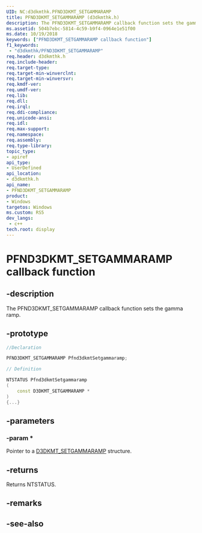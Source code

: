 ```yaml
---
UID: NC:d3dkmthk.PFND3DKMT_SETGAMMARAMP
title: PFND3DKMT_SETGAMMARAMP (d3dkmthk.h)
description: The PFND3DKMT_SETGAMMARAMP callback function sets the gamma ramp.
ms.assetid: 504b7ebc-5814-4c59-b9f4-0964e1e51f00
ms.date: 10/19/2018
keywords: ["PFND3DKMT_SETGAMMARAMP callback function"]
f1_keywords:
 - "d3dkmthk/PFND3DKMT_SETGAMMARAMP"
req.header: d3dkmthk.h
req.include-header:
req.target-type:
req.target-min-winverclnt:
req.target-min-winversvr:
req.kmdf-ver:
req.umdf-ver:
req.lib:
req.dll:
req.irql: 
req.ddi-compliance:
req.unicode-ansi:
req.idl:
req.max-support:
req.namespace:
req.assembly:
req.type-library: 
topic_type: 
- apiref
api_type: 
- UserDefined
api_location: 
- d3dkmthk.h
api_name: 
- PFND3DKMT_SETGAMMARAMP
product:
- Windows
targetos: Windows
ms.custom: RS5
dev_langs:
 - c++
tech.root: display
---
```


# PFND3DKMT_SETGAMMARAMP callback function

## -description

The PFND3DKMT_SETGAMMARAMP callback function sets the gamma ramp.

## -prototype

```cpp
//Declaration

PFND3DKMT_SETGAMMARAMP Pfnd3dkmtSetgammaramp; 

// Definition

NTSTATUS Pfnd3dkmtSetgammaramp 
(
	const D3DKMT_SETGAMMARAMP *
)
{...}

```

## -parameters

### -param * 

Pointer to a [D3DKMT_SETGAMMARAMP](ns-d3dkmthk-_d3dkmt_setgammaramp.md) structure.

## -returns

Returns NTSTATUS.


## -remarks




## -see-also
